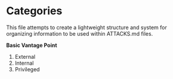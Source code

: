 # Categories

This file attempts to create a lightweight structure and system for organizing information to be used within ATTACKS.md files.

**Basic Vantage Point**
1. External      
2. Internal      
3. Privileged      
 

